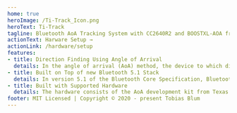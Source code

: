 ```yaml
---
home: true
heroImage: /Ti-Track_Icon.png
heroText: Ti-Track
tagline: Bluetooth AoA Tracking System with CC2640R2 and BOOSTXL-AOA from Texas Instruments
actionText: Harware Setup →
actionLink: /hardware/setup
features:
- title: Direction Finding Using Angle of Arrival
  details: In the angle of arrival (AoA) method, the device to which direction is being determined, such as a tag in an RTLS solution, transmits a special direction finding signal using a single antenna. The receiving device, such as a locator in that same RTLS solution, has multiple antennae arranged in an array. As the transmitted signal crosses the array, the receiving device sees a signal phase difference due to the difference in distance from each of the antenna in its array to the transmitting antenna.
- title: Built on Top of new Bluetooth 5.1 Stack
  details: In version 5.1 of the Bluetooth Core Specification, Bluetooth added an optional direction finding capability. Using this new feature, a Bluetooth device can determine the direction of a signal being transmitted from another Bluetooth device. This seemingly basic capability has the potential to significantly enhance Bluetooth location services solutions.
- title: Built with Supported Hardware
  details: The hardware consists of the AoA development kit from Texas Instruments. This is the first freely available develompent kit for bluetooth positioning systems with the new bluetooth 5.1 standard (as of february 2020). The entire test setup is based on ready-made modules, no self-designed hardware is necessary.
footer: MIT Licensed | Copyright © 2020 - present Tobias Blum
---
```


<!-- https://github.com/markdown-it/markdown-it-emoji/blob/master/lib/data/full.json -->